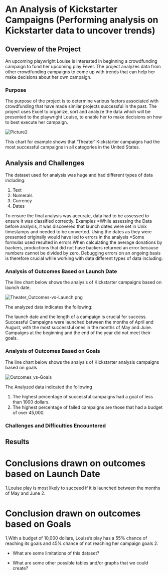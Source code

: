 # An Analysis of Kickstarter Campaigns (Performing analysis on Kickstarter data to uncover trends)
## Overview of the Project
An upcoming playwright Louise is interested in beginning a crowdfunding campaign to fund her upcoming play Fever. The project analyzes data from other crowdfunding campaigns to come up with trends that can help her make decisions about her own campaign.  

### Purpose
The purpose of the project is to determine various factors associated with crowdfunding that have made similar projects successful in the past. 
The project uses Excel to organize, sort and analyze the data which will be presented to the playwright Louise, to enable her to make decisions on how to best execute her campaign.

![Picture2](https://user-images.githubusercontent.com/90416094/137037676-bb13ad0e-ddb6-498b-885e-de9ebaa8b448.png)

This chart for example shows that ‘Theater’ Kickstarter campaigns had the most successful campaigns in all categories in the United States.

## Analysis and Challenges
The dataset used for analysis was huge and had different types of data including:
1. Text
2. Numerals
3. Currency
4. Dates

To ensure the final analysis was accurate, data had to be assessed to ensure it was classified correctly. 
Examples
*While assessing the Data before analysis, it was discovered that launch dates were set in Unix timestamps and needed to be converted. Using the dates as they were presented   originally would have led to errors in the analysis 
*Some formulas used resulted in errors.When calculating the average donations by backers, productions that  did not have backers returned an error because numbers cannot be divided by zero. Debugging errors on an ongoing basis is therefore crucial while working with data
different types of data including:

### Analysis of Outcomes Based on Launch Date

The line chart below shows the analysis of Kickstarter campaigns based on launch date.

![Theater_Outcomes-vs-Launch png](https://user-images.githubusercontent.com/90416094/137051298-30677b1a-c89d-4659-b5e6-b5400eeee429.png)


The analyzed data indicates the following:

The launch date and the length of a campaign is crucial for success. 
Successful Campaigns were launched  between the months of April and August, with the most successful ones in the months of May and June.
Campaigns at the beginning and the end of the year did not meet their goals.
 
### Analysis of Outcomes Based on Goals

The line chart below shows the analysis of Kickstarter analysis campaigns based on goals

![Outcomes_vs-Goals](https://user-images.githubusercontent.com/90416094/137052401-2c643195-3146-49c2-8f04-280d7d44bc6b.png)

The Analyzed data indicated the following
1. The highest percentage of successful campaigns had a goal of less than 1000 dollars. 
2. The highest percentage of failed campaigns are those that had a budget of over 45,000.



### Challenges and Difficulties Encountered




## Results

# Conclusions drawn on outcomes based on Launch Date
1.Louise play is most likely to succeed if it is launched between the months of May and June
2.


# Conclusion drawn on outcomes based on Goals
1.With a budget of 10,000 dollars, Louise’s play has a 55% chance of reaching its goals and 45% chance of not reaching her campaign goals
2.


- What are some limitations of this dataset?

- What are some other possible tables and/or graphs that we could create?
